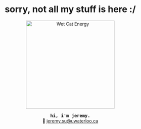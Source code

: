 <h1 align="center"> sorry, not all my stuff is here :/ </h1>

<p align="center">
  <img src="https://media1.tenor.com/m/X5Axnr7X7d8AAAAC/gato-cat.gif" alt="Wet Cat Energy" width="280" />
</p>

<p align="center">
  <samp><b>hi, i'm jeremy.</b></samp><br/>
  💌 <a href="mailto:j87su@uwaterloo.ca">jeremy.su@uwaterloo.ca</a>
</p>

